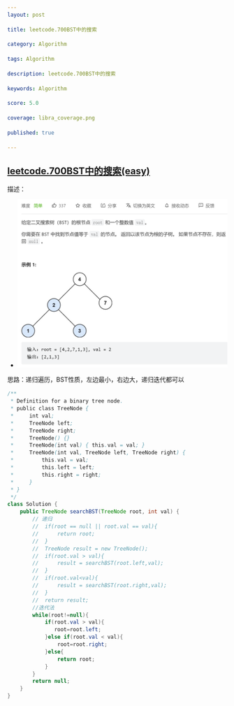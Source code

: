 ```yaml
---
layout: post

title: leetcode.700BST中的搜索

category: Algorithm

tags: Algorithm

description: leetcode.700BST中的搜索

keywords: Algorithm

score: 5.0

coverage: libra_coverage.png

published: true

---
```


## [leetcode.700BST中的搜索(easy)](https://leetcode.cn/problems/search-in-a-binary-search-tree/)

描述：

- ![image-20221111111159133](/assets/imgs/image-20221111111159133.png)

思路：递归遍历，BST性质，左边最小，右边大，递归迭代都可以

```java
/**
 * Definition for a binary tree node.
 * public class TreeNode {
 *     int val;
 *     TreeNode left;
 *     TreeNode right;
 *     TreeNode() {}
 *     TreeNode(int val) { this.val = val; }
 *     TreeNode(int val, TreeNode left, TreeNode right) {
 *         this.val = val;
 *         this.left = left;
 *         this.right = right;
 *     }
 * }
 */
class Solution {
    public TreeNode searchBST(TreeNode root, int val) {
        // 递归
        //  if(root == null || root.val == val){
        //      return root;
        //  }
        //  TreeNode result = new TreeNode();
        //  if(root.val > val){
        //      result = searchBST(root.left,val); 
        //  }
        //  if(root.val<val){
        //      result = searchBST(root.right,val);
        //  }
        //  return result;
        //迭代法
        while(root!=null){
            if(root.val > val){
               root=root.left;
            }else if(root.val < val){
                root=root.right;
            }else{
                return root;
            }
        }
        return null;
    }
}
```

